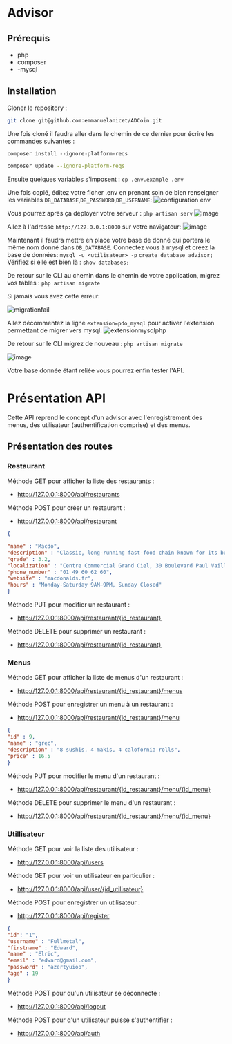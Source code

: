 # Advisor 

## Prérequis

- php 
- composer 
- -mysql

## Installation 

Cloner le repository : 
```bash
git clone git@github.com:emmanuelanicet/ADCoin.git
```

Une fois cloné il faudra aller dans le chemin de ce dernier pour écrire les commandes suivantes : 
```
composer install --ignore-platform-reqs
```
```bash
composer update --ignore-platform-reqs
```

Ensuite quelques variables s'imposent : 
```cp .env.example .env```

Une fois copié, éditez votre ficher .env en prenant soin de bien renseigner les variables `DB_DATABASE`,`DB_PASSWORD`,`DB_USERNAME`: 
![configuration  env](https://user-images.githubusercontent.com/92017625/165823016-35d15574-5ca3-400f-bed2-1def07bef89c.png)

Vous pourrez après ça déployer votre serveur :
```php artisan serv```
![image](https://user-images.githubusercontent.com/92017625/165823369-007a3ea6-a848-4267-9f10-be8104c0d2ec.png)

Allez à l'adresse `http://127.0.0.1:8000` sur votre navigateur: 
![image](https://user-images.githubusercontent.com/92017625/165823561-fc7db02c-36fb-47e2-bb6c-b131e104d3c3.png)

Maintenant il faudra mettre en place votre base de donné qui portera le même nom donné dans `DB_DATABASE`. Connectez vous à mysql et créez la base de données: 
```mysql -u <utilisateur> -p```
```create database advisor;```
Vérifiez si elle est bien là : 
```show databases;```

De retour sur le CLI au chemin dans le chemin de votre application, migrez vos tables : 
```php artisan migrate```

Si jamais vous avez cette erreur: 

![migrationfail](https://user-images.githubusercontent.com/92017625/165824589-68b0c637-8770-4d9e-a79d-f17ed4ef7811.png)

Allez décommentez la ligne `extension=pdo_mysql` pour activer l'extension permettant de migrer vers mysql. 
![extensionmysqlphp](https://user-images.githubusercontent.com/92017625/165824997-4226d054-3e3c-497b-9c16-c186b8b60cc0.png)

De retour sur le CLI migrez de nouveau : 
```php artisan migrate```

![image](https://user-images.githubusercontent.com/92017625/165825294-a8692222-49b8-4232-86ba-3d5c997484b7.png)

Votre base donnée étant reliée vous pourrez enfin tester l'API.

# Présentation API 

Cette API reprend le concept d'un advisor avec l'enregistrement des menus, des utilisateur (authentification comprise) et des menus. 

## Présentation des routes

### Restaurant 

Méthode GET pour afficher la liste des restaurants : 

- http://127.0.0.1:8000/api/restaurants

Méthode POST pour créer un restaurant : 

- http://127.0.0.1:8000/api/restaurant
```json
{

"name" : "Macdo",
"description" : "Classic, long-running fast-food chain known for its burgers, fries & shakes.",
"grade" : 3.2,
"localization" : "Centre Commercial Grand Ciel, 30 Boulevard Paul Vaillant Couturier, 94200 Ivry-sur-Seine",
"phone_number" : "01 49 60 62 60",
"website" : "macdonalds.fr",
"hours" : "Monday-Saturday 9AM–9PM, Sunday Closed"
}
```

Méthode PUT pour modifier un restaurant : 

- http://127.0.0.1:8000/api/restaurant/{id_restaurant}

Méthode DELETE pour supprimer un restaurant : 

- http://127.0.0.1:8000/api/restaurant/{id_restaurant}

### Menus

Méthode GET pour afficher la liste de menus d'un restaurant : 

- http://127.0.0.1:8000/api/restaurant/{id_restaurant}/menus 

Méthode POST pour enregistrer un menu à un restaurant : 

- http://127.0.0.1:8000/api/restaurant/{id_restaurant}/menu

```json
{
"id" : 9,
"name" : "grec",
"description" : "8 sushis, 4 makis, 4 calofornia rolls",
"price" : 16.5
}
```

Méthode PUT pour modifier le menu d'un restaurant : 

- http://127.0.0.1:8000/api/restaurant/{id_restaurant}/menu/{id_menu}

Méthode DELETE pour supprimer le menu d'un restaurant : 

- http://127.0.0.1:8000/api/restaurant/{id_restaurant}/menu/{id_menu}

### Utillisateur 

Méthode GET pour voir la liste des utilisateur : 

- http://127.0.0.1:8000/api/users

Méthode GET pour voir un utilisateur en particulier : 

- http://127.0.0.1:8000/api/user/{id_utilisateur}

Méthode POST pour enregistrer un utilisateur : 

- http://127.0.0.1:8000/api/register

```json
{
"id": "1",
"username" : "Fullmetal",
"firstname" : "Edward",
"name" : "Elric",
"email" : "edward@gmail.com", 
"password" : "azertyuiop",
"age" : 19
}
```

Méthode POST pour qu'un utilisateur se déconnecte : 

- http://127.0.0.1:8000/api/logout  

Méthode POST pour q'un utilisateur puisse s'authentifier : 

- http://127.0.0.1:8000/api/auth









